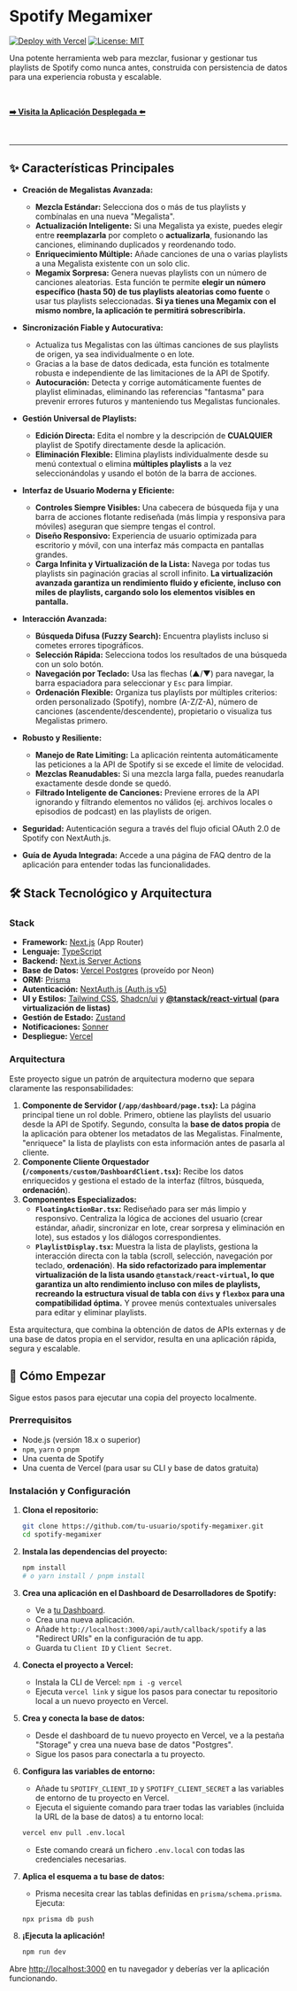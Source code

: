 # Spotify Megamixer

[![Deploy with Vercel](https://vercel.com/button)](https://spotify-megamixer.vercel.app/)
[![License: MIT](https://img.shields.io/badge/License-MIT-yellow.svg)](https://opensource.org/licenses/MIT)

Una potente herramienta web para mezclar, fusionar y gestionar tus playlists de Spotify como nunca antes, construida con persistencia de datos para una experiencia robusta y escalable.

<br/>

[**➡️ Visita la Aplicación Desplegada ⬅️**](https://spotify-megamixer.vercel.app/)

<br/>

---

## ✨ Características Principales

*   **Creación de Megalistas Avanzada:**
    *   **Mezcla Estándar:** Selecciona dos o más de tus playlists y combínalas en una nueva "Megalista".
    *   **Actualización Inteligente:** Si una Megalista ya existe, puedes elegir entre **reemplazarla** por completo o **actualizarla**, fusionando las canciones, eliminando duplicados y reordenando todo.
    *   **Enriquecimiento Múltiple:** Añade canciones de una o varias playlists a una Megalista existente con un solo clic.
    *   **Megamix Sorpresa:** Genera nuevas playlists con un número de canciones aleatorias. Esta función te permite **elegir un número específico (hasta 50) de tus playlists aleatorias como fuente** o usar tus playlists seleccionadas. **Si ya tienes una Megamix con el mismo nombre, la aplicación te permitirá sobrescribirla.**

*   **Sincronización Fiable y Autocurativa:**
    *   Actualiza tus Megalistas con las últimas canciones de sus playlists de origen, ya sea individualmente o en lote.
    *   Gracias a la base de datos dedicada, esta función es totalmente robusta e independiente de las limitaciones de la API de Spotify.
    *   **Autocuración:** Detecta y corrige automáticamente fuentes de playlist eliminadas, eliminando las referencias "fantasma" para prevenir errores futuros y manteniendo tus Megalistas funcionales.

*   **Gestión Universal de Playlists:**
    *   **Edición Directa:** Edita el nombre y la descripción de **CUALQUIER** playlist de Spotify directamente desde la aplicación.
    *   **Eliminación Flexible:** Elimina playlists individualmente desde su menú contextual o elimina **múltiples playlists** a la vez seleccionándolas y usando el botón de la barra de acciones.

*   **Interfaz de Usuario Moderna y Eficiente:**
    *   **Controles Siempre Visibles:** Una cabecera de búsqueda fija y una barra de acciones flotante rediseñada (más limpia y responsiva para móviles) aseguran que siempre tengas el control.
    *   **Diseño Responsivo:** Experiencia de usuario optimizada para escritorio y móvil, con una interfaz más compacta en pantallas grandes.
    *   **Carga Infinita y Virtualización de la Lista:** Navega por todas tus playlists sin paginación gracias al scroll infinito. **La virtualización avanzada garantiza un rendimiento fluido y eficiente, incluso con miles de playlists, cargando solo los elementos visibles en pantalla.**

*   **Interacción Avanzada:**
    *   **Búsqueda Difusa (Fuzzy Search):** Encuentra playlists incluso si cometes errores tipográficos.
    *   **Selección Rápida:** Selecciona todos los resultados de una búsqueda con un solo botón.
    *   **Navegación por Teclado:** Usa las flechas (▲/▼) para navegar, la barra espaciadora para seleccionar y `Esc` para limpiar.
    *   **Ordenación Flexible:** Organiza tus playlists por múltiples criterios: orden personalizado (Spotify), nombre (A-Z/Z-A), número de canciones (ascendente/descendente), propietario o visualiza tus Megalistas primero.

*   **Robusto y Resiliente:**
    *   **Manejo de Rate Limiting:** La aplicación reintenta automáticamente las peticiones a la API de Spotify si se excede el límite de velocidad.
    *   **Mezclas Reanudables:** Si una mezcla larga falla, puedes reanudarla exactamente desde donde se quedó.
    *   **Filtrado Inteligente de Canciones:** Previene errores de la API ignorando y filtrando elementos no válidos (ej. archivos locales o episodios de podcast) en las playlists de origen.

*   **Seguridad:** Autenticación segura a través del flujo oficial OAuth 2.0 de Spotify con NextAuth.js.
*   **Guía de Ayuda Integrada:** Accede a una página de FAQ dentro de la aplicación para entender todas las funcionalidades.

## 🛠️ Stack Tecnológico y Arquitectura

### Stack

*   **Framework:** [Next.js](https://nextjs.org/) (App Router)
*   **Lenguaje:** [TypeScript](https://www.typescriptlang.org/)
*   **Backend:** [Next.js Server Actions](https://nextjs.org/docs/app/building-your-application/data-fetching/server-actions-and-mutations)
*   **Base de Datos:** [Vercel Postgres](https://vercel.com/postgres) (proveído por Neon)
*   **ORM:** [Prisma](https://www.prisma.io/)
*   **Autenticación:** [NextAuth.js (Auth.js v5)](https://next-auth.js.org/)
*   **UI y Estilos:** [Tailwind CSS](https://tailwindcss.com/), [Shadcn/ui](https://ui.shadcn.com/) y **[@tanstack/react-virtual](https://tanstack.com/virtual/latest/docs/framework/react) (para virtualización de listas)**
*   **Gestión de Estado:** [Zustand](https://github.com/pmndrs/zustand)
*   **Notificaciones:** [Sonner](https://sonner.emilkowal.ski/)
*   **Despliegue:** [Vercel](https://vercel.com/)

### Arquitectura

Este proyecto sigue un patrón de arquitectura moderno que separa claramente las responsabilidades:

1.  **Componente de Servidor (`/app/dashboard/page.tsx`):** La página principal tiene un rol doble. Primero, obtiene las playlists del usuario desde la API de Spotify. Segundo, consulta la **base de datos propia** de la aplicación para obtener los metadatos de las Megalistas. Finalmente, "enriquece" la lista de playlists con esta información antes de pasarla al cliente.
2.  **Componente Cliente Orquestador (`/components/custom/DashboardClient.tsx`):** Recibe los datos enriquecidos y gestiona el estado de la interfaz (filtros, búsqueda, **ordenación**).
3.  **Componentes Especializados:**
    *   **`FloatingActionBar.tsx`:** Rediseñado para ser más limpio y responsivo. Centraliza la lógica de acciones del usuario (crear estándar, añadir, sincronizar en lote, crear sorpresa y eliminación en lote), sus estados y los diálogos correspondientes.
    *   **`PlaylistDisplay.tsx`:** Muestra la lista de playlists, gestiona la interacción directa con la tabla (scroll, selección, navegación por teclado, **ordenación**). **Ha sido refactorizado para implementar virtualización de la lista usando `@tanstack/react-virtual`, lo que garantiza un alto rendimiento incluso con miles de playlists, recreando la estructura visual de tabla con `divs` y `flexbox` para una compatibilidad óptima.** Y provee menús contextuales universales para editar y eliminar playlists.

Esta arquitectura, que combina la obtención de datos de APIs externas y de una base de datos propia en el servidor, resulta en una aplicación rápida, segura y escalable.

## 🚀 Cómo Empezar

Sigue estos pasos para ejecutar una copia del proyecto localmente.

### Prerrequisitos

*   Node.js (versión 18.x o superior)
*   `npm`, `yarn` o `pnpm`
*   Una cuenta de Spotify
*   Una cuenta de Vercel (para usar su CLI y base de datos gratuita)

### Instalación y Configuración

1.  **Clona el repositorio:**
    ```sh
    git clone https://github.com/tu-usuario/spotify-megamixer.git
    cd spotify-megamixer
    ```

2.  **Instala las dependencias del proyecto:**
    ```sh
    npm install
    # o yarn install / pnpm install
    ```

3.  **Crea una aplicación en el Dashboard de Desarrolladores de Spotify:**
    *   Ve a [tu Dashboard](https://developer.spotify.com/dashboard).
    *   Crea una nueva aplicación.
    *   Añade `http://localhost:3000/api/auth/callback/spotify` a las "Redirect URIs" en la configuración de tu app.
    *   Guarda tu `Client ID` y `Client Secret`.

4.  **Conecta el proyecto a Vercel:**
    *   Instala la CLI de Vercel: `npm i -g vercel`
    *   Ejecuta `vercel link` y sigue los pasos para conectar tu repositorio local a un nuevo proyecto en Vercel.

5.  **Crea y conecta la base de datos:**
    *   Desde el dashboard de tu nuevo proyecto en Vercel, ve a la pestaña "Storage" y crea una nueva base de datos "Postgres".
    *   Sigue los pasos para conectarla a tu proyecto.

6.  **Configura las variables de entorno:**
    *   Añade tu `SPOTIFY_CLIENT_ID` y `SPOTIFY_CLIENT_SECRET` a las variables de entorno de tu proyecto en Vercel.
    *   Ejecuta el siguiente comando para traer todas las variables (incluida la URL de la base de datos) a tu entorno local:
    ```sh
    vercel env pull .env.local
    ```
    *   Este comando creará un fichero `.env.local` con todas las credenciales necesarias.

7.  **Aplica el esquema a tu base de datos:**
    *   Prisma necesita crear las tablas definidas en `prisma/schema.prisma`. Ejecuta:
    ```sh
    npx prisma db push
    ```

8.  **¡Ejecuta la aplicación!**
    ```sh
    npm run dev
    ```

Abre [http://localhost:3000](http://localhost:3000) en tu navegador y deberías ver la aplicación funcionando.